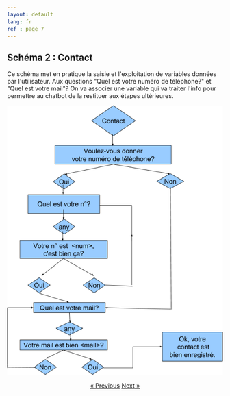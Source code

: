 ```yaml
---
layout: default
lang: fr
ref : page 7
---
```


## Schéma 2 : Contact


Ce schéma met en pratique la saisie et l'exploitation de variables données par l'utilisateur. Aux questions "Quel est votre numéro de téléphone?" et "Quel est votre mail"? On va associer une variable qui va traiter l'info pour permettre au chatbot de la restituer aux étapes ultérieures.

![image](/assets/images/Schema-contact-fr.png)


<div style = "text-align:center" markdown="1">
<a href="En-francais6.html" class="previous">&laquo; Previous</a>
<a href="En-francais8.html" class="next">Next &raquo;</a>
</div>

